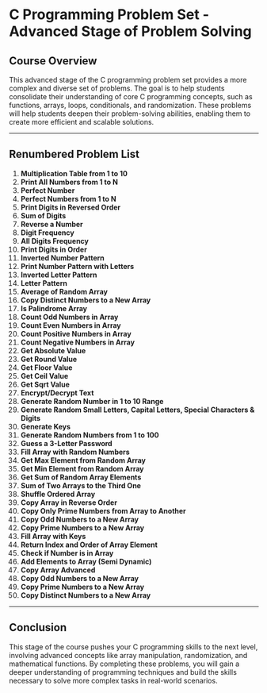 # C Programming Problem Set - Advanced Stage of Problem Solving

## Course Overview

This advanced stage of the C programming problem set provides a more complex and diverse set of problems. The goal is to help students consolidate their understanding of core C programming concepts, such as functions, arrays, loops, conditionals, and randomization. These problems will help students deepen their problem-solving abilities, enabling them to create more efficient and scalable solutions.

---

## Renumbered Problem List

1. **Multiplication Table from 1 to 10**
2. **Print All Numbers from 1 to N**
3. **Perfect Number**
4. **Perfect Numbers from 1 to N**
5. **Print Digits in Reversed Order**
6. **Sum of Digits**
7. **Reverse a Number**
8. **Digit Frequency**
9. **All Digits Frequency**
10. **Print Digits in Order**
11. **Inverted Number Pattern**
12. **Print Number Pattern with Letters**
13. **Inverted Letter Pattern**
14. **Letter Pattern**
15. **Average of Random Array**
16. **Copy Distinct Numbers to a New Array**
17. **Is Palindrome Array**
18. **Count Odd Numbers in Array**
19. **Count Even Numbers in Array**
20. **Count Positive Numbers in Array**
21. **Count Negative Numbers in Array**
22. **Get Absolute Value**
23. **Get Round Value**
24. **Get Floor Value**
25. **Get Ceil Value**
26. **Get Sqrt Value**
27. **Encrypt/Decrypt Text**
28. **Generate Random Number in 1 to 10 Range**
29. **Generate Random Small Letters, Capital Letters, Special Characters & Digits**
30. **Generate Keys**
31. **Generate Random Numbers from 1 to 100**
32. **Guess a 3-Letter Password**
33. **Fill Array with Random Numbers**
34. **Get Max Element from Random Array**
35. **Get Min Element from Random Array**
36. **Get Sum of Random Array Elements**
37. **Sum of Two Arrays to the Third One**
38. **Shuffle Ordered Array**
39. **Copy Array in Reverse Order**
40. **Copy Only Prime Numbers from Array to Another**
41. **Copy Odd Numbers to a New Array**
42. **Copy Prime Numbers to a New Array**
43. **Fill Array with Keys**
44. **Return Index and Order of Array Element**
45. **Check if Number is in Array**
46. **Add Elements to Array (Semi Dynamic)**
47. **Copy Array Advanced**
48. **Copy Odd Numbers to a New Array**
49. **Copy Prime Numbers to a New Array**
50. **Copy Distinct Numbers to a New Array**

---

## Conclusion

This stage of the course pushes your C programming skills to the next level, involving advanced concepts like array manipulation, randomization, and mathematical functions. By completing these problems, you will gain a deeper understanding of programming techniques and build the skills necessary to solve more complex tasks in real-world scenarios.
